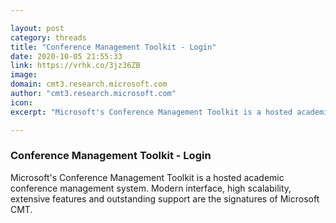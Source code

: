 ```yaml
---

layout: post
category: threads
title: "Conference Management Toolkit - Login"
date: 2020-10-05 21:55:33
link: https://vrhk.co/3jz36ZB
image: 
domain: cmt3.research.microsoft.com
author: "cmt3.research.microsoft.com"
icon: 
excerpt: "Microsoft's Conference Management Toolkit is a hosted academic conference management system. Modern interface, high scalability, extensive features and outstanding support are the signatures of Microsoft CMT."

---
```


### Conference Management Toolkit - Login

Microsoft's Conference Management Toolkit is a hosted academic conference management system. Modern interface, high scalability, extensive features and outstanding support are the signatures of Microsoft CMT.